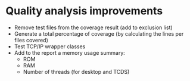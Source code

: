 # Quality analysis improvements

  * Remove test files from the coverage result (add to exclusion list)
  * Generate a total percentage of coverage (by calculating the lines per files covered)
  * Test TCP/IP wrapper classes
  * Add to the report a memory usage summary:
    - ROM
    - RAM
    - Number of threads (for desktop and TCDS)
    
